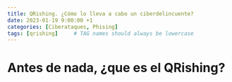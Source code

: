 ```yaml
---
title: QRishing. ¿Cómo lo lleva a cabo un ciberdelincuente?
date: 2023-01-19 9:00:00 +1
categories: [Ciberataques, Phising]
tags: [qrishing]     # TAG names should always be lowercase
---
```


<title> QRishing ¿Cómo lo lleva a cabo un ciberdelincuente? </title>
<h1> Antes de nada, ¿que es el QRishing? </h1>
